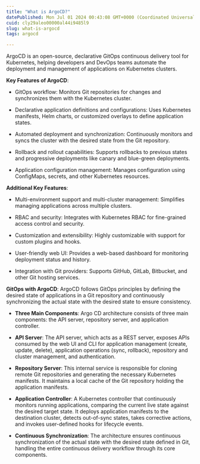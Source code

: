 ```yaml
---
title: "What is ArgoCD?"
datePublished: Mon Jul 01 2024 00:43:08 GMT+0000 (Coordinated Universal Time)
cuid: cly29aleo00000al44i9485l9
slug: what-is-argocd
tags: argocd

---
```


ArgoCD is an open-source, declarative GitOps continuous delivery tool for Kubernetes, helping developers and DevOps teams automate the deployment and management of applications on Kubernetes clusters.

**Key Features of ArgoCD**:

* GitOps workflow: Monitors Git repositories for changes and synchronizes them with the Kubernetes cluster.
    
* Declarative application definitions and configurations: Uses Kubernetes manifests, Helm charts, or customized overlays to define application states.
    
* Automated deployment and synchronization: Continuously monitors and syncs the cluster with the desired state from the Git repository.
    
* Rollback and rollout capabilities: Supports rollbacks to previous states and progressive deployments like canary and blue-green deployments.
    
* Application configuration management: Manages configuration using ConfigMaps, secrets, and other Kubernetes resources.
    

**Additional Key Features**:

* Multi-environment support and multi-cluster management: Simplifies managing applications across multiple clusters.
    
* RBAC and security: Integrates with Kubernetes RBAC for fine-grained access control and security.
    
* Customization and extensibility: Highly customizable with support for custom plugins and hooks.
    
* User-friendly web UI: Provides a web-based dashboard for monitoring deployment status and history.
    
* Integration with Git providers: Supports GitHub, GitLab, Bitbucket, and other Git hosting services.
    

**GitOps with ArgoCD**: ArgoCD follows GitOps principles by defining the desired state of applications in a Git repository and continuously synchronizing the actual state with the desired state to ensure consistency.

* **Three Main Components**: Argo CD architecture consists of three main components: the API server, repository server, and application controller.
    
* **API Server**: The API server, which acts as a REST server, exposes APIs consumed by the web UI and CLI for application management (create, update, delete), application operations (sync, rollback), repository and cluster management, and authentication.
    
* **Repository Server**: This internal service is responsible for cloning remote Git repositories and generating the necessary Kubernetes manifests. It maintains a local cache of the Git repository holding the application manifests.
    
* **Application Controller**: A Kubernetes controller that continuously monitors running applications, comparing the current live state against the desired target state. It deploys application manifests to the destination cluster, detects out-of-sync states, takes corrective actions, and invokes user-defined hooks for lifecycle events.
    
* **Continuous Synchronization**: The architecture ensures continuous synchronization of the actual state with the desired state defined in Git, handling the entire continuous delivery workflow through its core components.